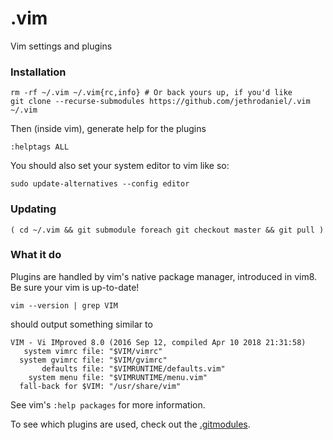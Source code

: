 # .vim

Vim settings and plugins

### Installation

```
rm -rf ~/.vim ~/.vim{rc,info} # Or back yours up, if you'd like
git clone --recurse-submodules https://github.com/jethrodaniel/.vim ~/.vim
```

Then (inside vim), generate help for the plugins

```
:helptags ALL
```

You should also set your system editor to vim like so:

```
sudo update-alternatives --config editor
```

### Updating

```
( cd ~/.vim && git submodule foreach git checkout master && git pull )
```

### What it do

Plugins are handled by vim's native package manager, introduced in vim8. Be sure your vim is up-to-date!

```
vim --version | grep VIM
```

should output something similar to

```
VIM - Vi IMproved 8.0 (2016 Sep 12, compiled Apr 10 2018 21:31:58)
   system vimrc file: "$VIM/vimrc"
  system gvimrc file: "$VIM/gvimrc"
       defaults file: "$VIMRUNTIME/defaults.vim"
    system menu file: "$VIMRUNTIME/menu.vim"
  fall-back for $VIM: "/usr/share/vim"
```

See vim's `:help packages` for more information.

To see which plugins are used, check out the [.gitmodules](.gitmodules).

